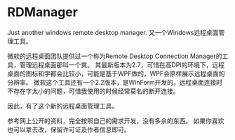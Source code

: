 # RDManager
Just another windows remote desktop manager.
又一个Windows远程桌面管理工具。

微软的远程桌面团队提供过一个称为Remote Desktop Connection Manager的工具，管理远程桌面那叫一个爽。
其最新版本为2.7，可惜在高DPI的环境下，远程桌面的图标和字都会比较小，可能是基于WPF做的，WPF会原样展示远程桌面的分辨率。
微软这个工具还有一个2.2版本，是WinForm开发的，远程桌面连接时不存在字太小的问题，可惜我使用的时候经常莫名的断开连接。

因此，有了这个新的远程桌面管理工具。

参考网上公开的资料，完全按照自己的需求开发，没有多余的东西。
如果你喜欢也可以拿去改，保留许可证及作者信息即可。

